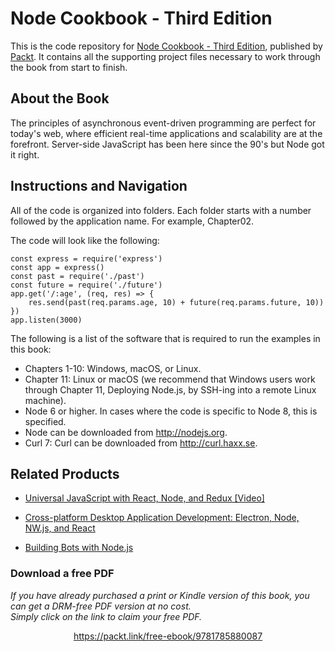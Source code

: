 # Node Cookbook - Third Edition
This is the code repository for [Node Cookbook - Third Edition](https://www.packtpub.com/web-development/node-cookbook-third-edition?utm_source=github&utm_medium=repository&utm_campaign=9781785880087), published by [Packt](https://www.packtpub.com/?utm_source=github). It contains all the supporting project files necessary to work through the book from start to finish.
## About the Book
The principles of asynchronous event-driven programming are perfect for today's web, where efficient real-time applications and scalability are at the forefront. Server-side JavaScript has been here since the 90's but Node got it right.
## Instructions and Navigation
All of the code is organized into folders. Each folder starts with a number followed by the application name. For example, Chapter02.



The code will look like the following:
```
const express = require('express')
const app = express()
const past = require('./past')
const future = require('./future')
app.get('/:age', (req, res) => {
    res.send(past(req.params.age, 10) + future(req.params.future, 10))
})
app.listen(3000)
```

The following is a list of the software that is required to run the examples in this book:
* Chapters 1-10: Windows, macOS, or Linux.
* Chapter 11: Linux or macOS (we recommend that Windows users work through Chapter 11, Deploying Node.js, by SSH-ing into a remote Linux machine).
* Node 6 or higher. In cases where the code is specific to Node 8, this is specified.
* Node can be downloaded from http://nodejs.org.
* Curl 7: Curl can be downloaded from http://curl.haxx.se.

## Related Products
* [Universal JavaScript with React, Node, and Redux [Video]](https://www.packtpub.com/web-development/universal-javascript-react-node-and-redux-video?utm_source=github&utm_medium=repository&utm_campaign=9781787286795)

* [Cross-platform Desktop Application Development: Electron, Node, NW.js, and React](https://www.packtpub.com/web-development/cross-platform-desktop-application-development-electron-node-nwjs-and-react?utm_source=github&utm_medium=repository&utm_campaign=9781788295697)

* [Building Bots with Node.js](https://www.packtpub.com/application-development/building-bots-nodejs?utm_source=github&utm_medium=repository&utm_campaign=9781786465450)
### Download a free PDF

 <i>If you have already purchased a print or Kindle version of this book, you can get a DRM-free PDF version at no cost.<br>Simply click on the link to claim your free PDF.</i>
<p align="center"> <a href="https://packt.link/free-ebook/9781785880087">https://packt.link/free-ebook/9781785880087 </a> </p>
